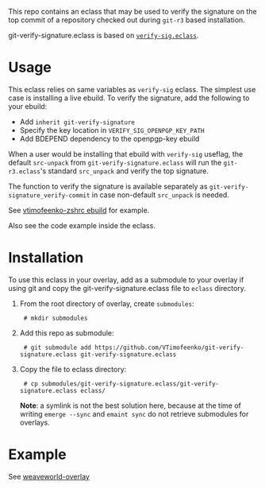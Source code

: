 This repo contains an eclass that may be used to verify the signature on the top commit of a repository checked out during `git-r3` based installation.

git-verify-signature.eclass is based on [`verify-sig.eclass`](https://gitweb.gentoo.org/repo/gentoo.git/tree/eclass/verify-sig.eclass).

# Usage

This eclass relies on same variables as `verify-sig` eclass. The simplest use case is installing a live ebuild. To verify the signature, add the following to your ebuild:

* Add `inherit git-verify-signature`
* Specify the key location in `VERIFY_SIG_OPENPGP_KEY_PATH`
* Add BDEPEND dependency to the openpgp-key ebuild

When a user would be installing that ebuild with `verify-sig` useflag, the default `src-unpack` from `git-verify-signature.eclass` will run the `git-r3.eclass`'s standard `src_unpack` and verify the top signature.

The function to verify the signature is available separately as `git-verify-signature_verify-commit` in case non-default `src_unpack` is needed.

See [vtimofeenko-zshrc ebuild](https://github.com/VTimofeenko/weaveworld-overlay/blob/main/app-shells/vtimofeenko-zshrc/vtimofeenko-zshrc-9999.ebuild) for example.

Also see the code example inside the eclass.

# Installation

To use this eclass in your overlay, add as a submodule to your overlay if using git and copy the git-verify-signature.eclass file to `eclass` directory.

1. From the root directory of overlay, create `submodules`:

        # mkdir submodules

2. Add this repo as submodule:

        # git submodule add https://github.com/VTimofeenko/git-verify-signature.eclass git-verify-signature.eclass

3. Copy the file to eclass directory:

        # cp submodules/git-verify-signature.eclass/git-verify-signature.eclass eclass/

    **Note**: a symlink is not the best solution here, because at the time of writing `emerge --sync` and `emaint sync` do not retrieve submodules for overlays.

# Example

See [weaveworld-overlay](https://github.com/VTimofeenko/weaveworld-overlay)
